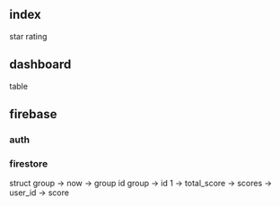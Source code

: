## index
star rating

## dashboard
table

## firebase

### auth

### firestore
struct
group -> now -> group id
group -> id 1 -> total_score
              -> scores -> user_id -> score